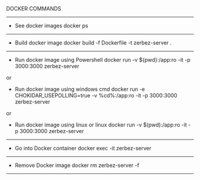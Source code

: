 DOCKER COMMANDS

------------------------------------------------------------------------------------------

- See docker images
docker ps

------------------------------------------------------------------------------------------

- Build docker image
docker build -f Dockerfile -t zerbez-server .

------------------------------------------------------------------------------------------

- Run docker image using Powershell
docker run -v ${pwd}:/app:ro -it -p 3000:3000 zerbez-server

or 

- Run docker image using windows cmd
docker run -e CHOKIDAR_USEPOLLING=true -v %cd%:/app:ro -it -p 3000:3000 zerbez-server

or

- Run docker image using linux or linux
docker run -v $(pwd):/app:ro -it -p 3000:3000 zerbez-server

------------------------------------------------------------------------------------------

- Go into Docker container 
docker exec -it zerbez-server

------------------------------------------------------------------------------------------

- Remove Docker image
docker rm zerbez-server -f

------------------------------------------------------------------------------------------